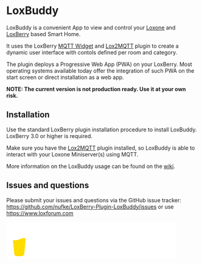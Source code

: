 # LoxBuddy

LoxBuddy is a convenient App to view and control your [Loxone](https://www.loxone.com/) and [LoxBerry](https://wiki.loxberry.de/start) based Smart Home.

It uses the LoxBerry [MQTT Widget](https://wiki.loxberry.de/konfiguration/widget_help/widget_mqtt) and [Lox2MQTT](https://github.com/nufke/LoxBerry-Plugin-Lox2MQTT) plugin to create a dynamic user interface with contols defined per room and category.

The plugin deploys a Progressive Web App (PWA) on your LoxBerry. Most operating systems available today offer the integration of such PWA on the start screen or direct installation as a web app.

**NOTE: The current version is not production ready. Use it at your own risk.**

## Installation

Use the standard LoxBerry plugin installation procedure to install LoxBuddy. LoxBerry 3.0 or higher is required.

Make sure you have the [Lox2MQTT](https://github.com/nufke/LoxBerry-Plugin-Lox2MQTT) plugin installed, so LoxBuddy is able to interact with your Loxone Miniserver(s) using MQTT.

More information on the LoxBuddy usage can be found on the [wiki](https://github.com/nufke/LoxBerry-Plugin-LoxBuddy/wiki).

## Issues and questions

Please submit your issues and questions via the GitHub issue tracker: https://github.com/nufke/LoxBerry-Plugin-LoxBuddy/issues or use https://www.loxforum.com

<a href="https://www.buymeacoffee.com/nufke" target="_blank"><img src="./icons/svg/bmc.svg" alt="Buy Me A Coffee"></a>
